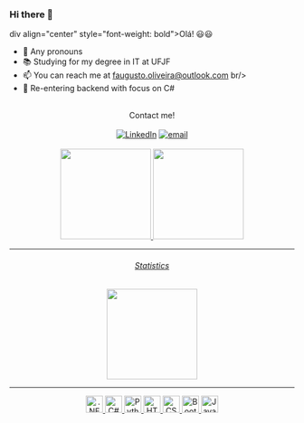 ### Hi there 👋
div align="center" style="font-weight: bold">Olá! 😃😃</div>
- 🤔 Any pronouns <br/>
- 📚 Studying for my degree in IT at UFJF<br/>
- 📫 You can reach me at faugusto.oliveira@outlook.com br/>
- 🌱 Re-entering backend with focus on C# <br/>
<br/>

<div align="center">
  Contact me!<br/><br/>
  <a href="https://www.linkedin.com/in/faugusto-oliveira/"><img
      src="https://img.shields.io/badge/LinkedIn-0077B5?style=for-the-badge&logo=linkedin&logoColor=white"
      alt="LinkedIn" target="_blank" /></a>
  <a href="mailto:faugusto.oliveira@outlook.com"><img
      src="https://img.shields.io/badge/Gmail-D14836?style=for-the-badge&logo=gmail&logoColor=white" alt="email" /></a><br/><br/>
</div>
<div align="center">
  <a href="https://github.com/faugusto-oliveira">
  <img height="160em" src="https://github-readme-stats.vercel.app/api?username=faugusto-oliveira&show_icons=true&theme=synthwave&include_all_commits=true&count_private=true"/>
  <img height="160em" src="https://github-readme-stats.vercel.app/api/top-langs/?username=faugusto-oliveira&layout=compact&langs_count=7&theme=synthwave"/>
</div>
<hr/>
  <div align="center">
    <h6>Statistics</h6>
      <img height="160em" src="http://github-profile-summary-cards.vercel.app/api/cards/profile-details?username=faugusto-oliveira&theme=2077"/>
  </div>
<hr/>
<div style="display: inline_block" align="center">
  <img title=".NET CORE" width="30px" height="30px" src="https://cdn.jsdelivr.net/gh/devicons/devicon/icons/dotnetcore/dotnetcore-plain.svg"/>
  <img title="C#" width="30px" height="30px" src="https://cdn.jsdelivr.net/gh/devicons/devicon/icons/csharp/csharp-original.svg"/>
  <img title="Python" width="30px" height="30px" src="https://cdn.jsdelivr.net/gh/devicons/devicon/icons/python/python-original-wordmark.svg"/>
  <img title="HTML" width="30px" height="30px" src="https://cdn.jsdelivr.net/gh/devicons/devicon/icons/html5/html5-original-wordmark.svg"/>
  <img title="CSS" width="30px" height="30px" src="https://cdn.jsdelivr.net/gh/devicons/devicon/icons/css3/css3-original-wordmark.svg"/>
  <img title="Bootstrap" width="30px" height="30px" src="https://cdn.jsdelivr.net/gh/devicons/devicon/icons/bootstrap/bootstrap-plain-wordmark.svg"/>
  <img title="Javascript" width="30px" height="30px" src="https://cdn.jsdelivr.net/gh/devicons/devicon/icons/javascript/javascript-original.svg" />

</div>

